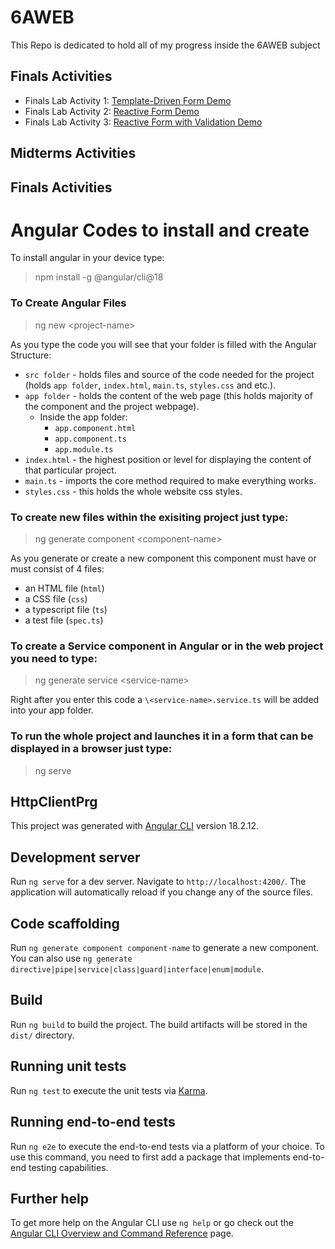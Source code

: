 # 6AWEB
This Repo is dedicated to hold all of my progress inside the 6AWEB subject

## Finals Activities
- Finals Lab Activity 1: [Template-Driven Form Demo](https://github.com/KentxStuuki/6AWEB/tree/main/final/finals-project/src/app/template-driven)
- Finals Lab Activity 2: [Reactive Form Demo](https://github.com/KentxStuuki/6AWEB/tree/main/final/finals-project/src/app/reactive-form)
- Finals Lab Activity 3: [Reactive Form with Validation Demo](https://github.com/KentxStuuki/6AWEB/tree/main/final/finals-project/src/app/validation-demo)

## Midterms Activities

## Finals Activities

# Angular Codes to install and create
To install angular in your device type:
>npm install -g @angular/cli@18

### To Create Angular Files
>ng new \<project-name>

As you type the code you will see that your folder is filled with the Angular Structure:

- `src folder` - holds files and source of the code needed for the project (holds `app folder`, `index.html`, `main.ts`, `styles.css` and etc.).
- `app folder` - holds the content of the web page (this holds majority of the component and the project webpage).
    - Inside the app folder:
        - `app.component.html`
        - `app.component.ts`
        - `app.module.ts`
- `index.html` - the highest position or level for displaying the content of that particular project.
- `main.ts` - imports the core method required to make everything works.
- `styles.css` - this holds the whole website css styles.

### To create new files within the exisiting project just type:
>ng generate component \<component-name>

As you generate or create a new component this component must have or must consist of 4 files:

- an HTML file (`html`)
- a CSS file (`css`)
- a typescript file (`ts`)
- a test file (`spec.ts`)

### To create a Service component in Angular or in the web project you need to type:

> ng generate service \<service-name>

Right after you enter this code a `\<service-name>.service.ts` will be added into your app folder.

### To run the whole project and launches it in a form that can be displayed in a browser just type:

>ng serve

## HttpClientPrg
This project was generated with [Angular CLI](https://github.com/angular/angular-cli) version 18.2.12.

## Development server

Run `ng serve` for a dev server. Navigate to `http://localhost:4200/`. The application will automatically reload if you change any of the source files.

## Code scaffolding

Run `ng generate component component-name` to generate a new component. You can also use `ng generate directive|pipe|service|class|guard|interface|enum|module`.

## Build

Run `ng build` to build the project. The build artifacts will be stored in the `dist/` directory.

## Running unit tests

Run `ng test` to execute the unit tests via [Karma](https://karma-runner.github.io).

## Running end-to-end tests

Run `ng e2e` to execute the end-to-end tests via a platform of your choice. To use this command, you need to first add a package that implements end-to-end testing capabilities.

## Further help

To get more help on the Angular CLI use `ng help` or go check out the [Angular CLI Overview and Command Reference](https://angular.dev/tools/cli) page.
